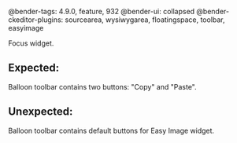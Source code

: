 @bender-tags: 4.9.0, feature, 932
@bender-ui: collapsed
@bender-ckeditor-plugins: sourcearea, wysiwygarea, floatingspace, toolbar, easyimage

Focus widget.

## Expected:

Balloon toolbar contains two buttons: "Copy" and "Paste".

## Unexpected:

Balloon toolbar contains default buttons for Easy Image widget.
